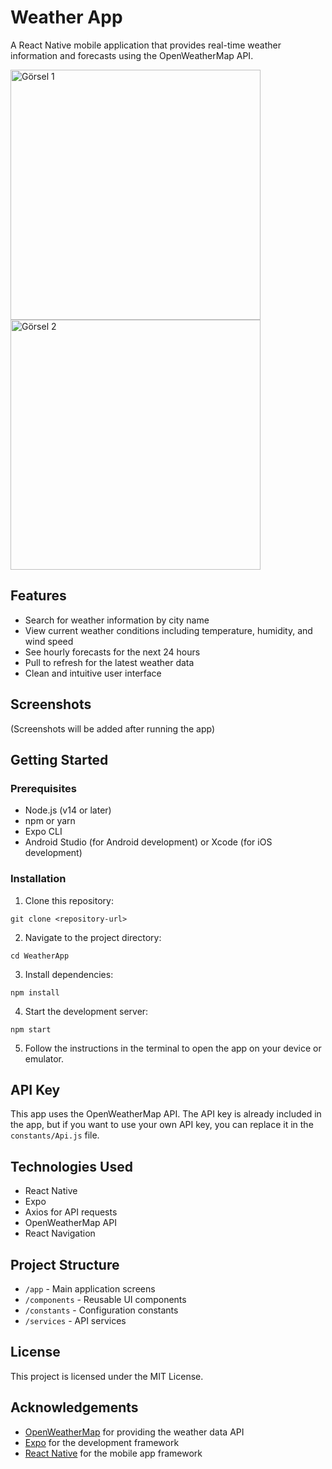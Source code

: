 # Weather App

A React Native mobile application that provides real-time weather information and forecasts using the OpenWeatherMap API.

<img src="https://github.com/user-attachments/assets/88b0f851-cd90-4219-a255-cc163d99daaa" alt="Görsel 1" width="400">

<img src="https://github.com/user-attachments/assets/226b30e0-b871-4d7e-a8e1-7c0950fff683" alt="Görsel 2" width="400">




## Features

- Search for weather information by city name
- View current weather conditions including temperature, humidity, and wind speed
- See hourly forecasts for the next 24 hours
- Pull to refresh for the latest weather data
- Clean and intuitive user interface

## Screenshots

(Screenshots will be added after running the app)

## Getting Started

### Prerequisites

- Node.js (v14 or later)
- npm or yarn
- Expo CLI
- Android Studio (for Android development) or Xcode (for iOS development)

### Installation

1. Clone this repository:

```
git clone <repository-url>
```

2. Navigate to the project directory:

```
cd WeatherApp
```

3. Install dependencies:

```
npm install
```

4. Start the development server:

```
npm start
```

5. Follow the instructions in the terminal to open the app on your device or emulator.

## API Key

This app uses the OpenWeatherMap API. The API key is already included in the app, but if you want to use your own API key, you can replace it in the `constants/Api.js` file.

## Technologies Used

- React Native
- Expo
- Axios for API requests
- OpenWeatherMap API
- React Navigation

## Project Structure

- `/app` - Main application screens
- `/components` - Reusable UI components
- `/constants` - Configuration constants
- `/services` - API services

## License

This project is licensed under the MIT License.

## Acknowledgements

- [OpenWeatherMap](https://openweathermap.org/) for providing the weather data API
- [Expo](https://expo.dev/) for the development framework
- [React Native](https://reactnative.dev/) for the mobile app framework
